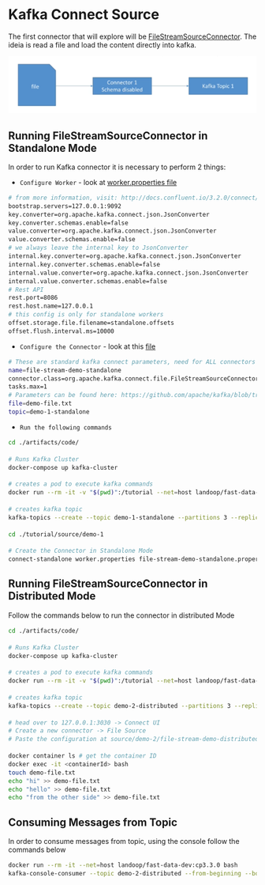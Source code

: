 # Kafka Connect Source

The first connector that will explore will be [FileStreamSourceConnector](https://docs.confluent.io/platform/current/connect/filestream_connector.html). The ideia is read a file and load the content directly into kafka.

![FileStream Source Connector](./artifacts/pictures/01-FileStreamSourceConnector.png)

## Running FileStreamSourceConnector in Standalone Mode

In order to run Kafka connector it is necessary to perform 2 things:

- `Configure Worker` - look at [worker.properties file](./artifacts/code/source/demo-1/worker.properties)
```bash
# from more information, visit: http://docs.confluent.io/3.2.0/connect/userguide.html#common-worker-configs
bootstrap.servers=127.0.0.1:9092
key.converter=org.apache.kafka.connect.json.JsonConverter
key.converter.schemas.enable=false
value.converter=org.apache.kafka.connect.json.JsonConverter
value.converter.schemas.enable=false
# we always leave the internal key to JsonConverter
internal.key.converter=org.apache.kafka.connect.json.JsonConverter
internal.key.converter.schemas.enable=false
internal.value.converter=org.apache.kafka.connect.json.JsonConverter
internal.value.converter.schemas.enable=false
# Rest API
rest.port=8086
rest.host.name=127.0.0.1
# this config is only for standalone workers
offset.storage.file.filename=standalone.offsets
offset.flush.interval.ms=10000
```

- `Configure the Connector` - look at this [file](./artifacts/code/source/demo-1/file-stream-demo-standalone.properties)
```bash
# These are standard kafka connect parameters, need for ALL connectors
name=file-stream-demo-standalone
connector.class=org.apache.kafka.connect.file.FileStreamSourceConnector
tasks.max=1
# Parameters can be found here: https://github.com/apache/kafka/blob/trunk/connect/file/src/main/java/org/apache/kafka/connect/file/FileStreamSourceConnector.java
file=demo-file.txt
topic=demo-1-standalone

```

- `Run the following commands`


```bash
cd ./artifacts/code/

# Runs Kafka Cluster
docker-compose up kafka-cluster

# creates a pod to execute kafka commands
docker run --rm -it -v "$(pwd)":/tutorial --net=host landoop/fast-data-dev:cp3.3.0 bash

# creates kafka topic
kafka-topics --create --topic demo-1-standalone --partitions 3 --replication-factor 1 --zookeeper 127.0.0.1:2181

cd ./tutorial/source/demo-1

# Create the Connector in Standalone Mode
connect-standalone worker.properties file-stream-demo-standalone.properties

```

## Running FileStreamSourceConnector in Distributed Mode

Follow the commands below to run the connector in distributed Mode

```bash
cd ./artifacts/code/

# Runs Kafka Cluster
docker-compose up kafka-cluster

# creates a pod to execute kafka commands
docker run --rm -it -v "$(pwd)":/tutorial --net=host landoop/fast-data-dev:cp3.3.0 bash

# creates kafka topic
kafka-topics --create --topic demo-2-distributed --partitions 3 --replication-factor 1 --zookeeper 127.0.0.1:2181

# head over to 127.0.0.1:3030 -> Connect UI
# Create a new connector -> File Source
# Paste the configuration at source/demo-2/file-stream-demo-distributed.properties

docker container ls # get the container ID
docker exec -it <containerId> bash
touch demo-file.txt
echo "hi" >> demo-file.txt
echo "hello" >> demo-file.txt
echo "from the other side" >> demo-file.txt
```

## Consuming Messages from Topic

In order to consume messages from topic, using the console follow the commands below

```bash
docker run --rm -it --net=host landoop/fast-data-dev:cp3.3.0 bash
kafka-console-consumer --topic demo-2-distributed --from-beginning --bootstrap-server 127.0.0.1:9092
```